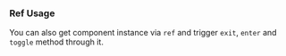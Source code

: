 ### Ref Usage

You can also get component instance via `ref` and trigger `exit`, `enter` and `toggle` method through it.
